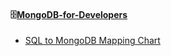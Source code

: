 #### 🗄️[MongoDB-for-Developers](https://university.mongodb.com/courses/M101P/about)

- [SQL to MongoDB Mapping Chart](https://gist.github.com/aponxi/4380516)
